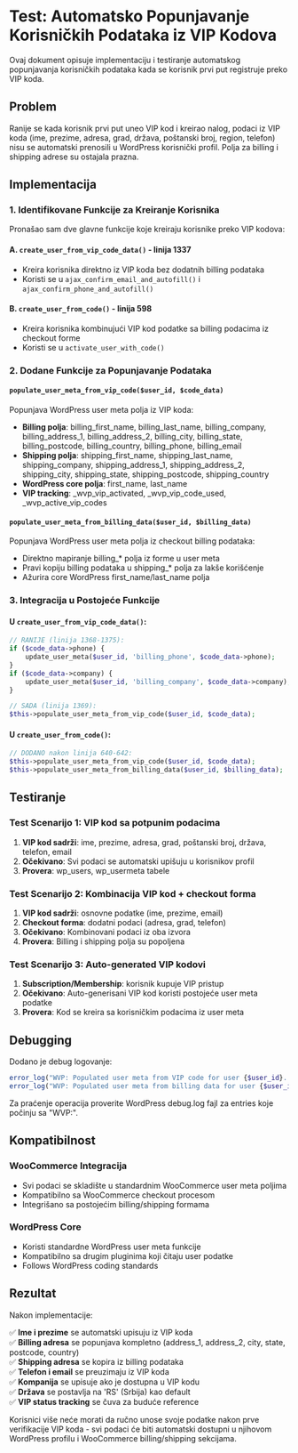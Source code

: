 # Test: Automatsko Popunjavanje Korisničkih Podataka iz VIP Kodova

Ovaj dokument opisuje implementaciju i testiranje automatskog popunjavanja korisničkih podataka kada se korisnik prvi put registruje preko VIP koda.

## Problem

Ranije se kada korisnik prvi put uneo VIP kod i kreirao nalog, podaci iz VIP koda (ime, prezime, adresa, grad, država, poštanski broj, region, telefon) nisu se automatski prenosili u WordPress korisnički profil. Polja za billing i shipping adrese su ostajala prazna.

## Implementacija

### 1. Identifikovane Funkcije za Kreiranje Korisnika

Pronašao sam dve glavne funkcije koje kreiraju korisnike preko VIP kodova:

#### A. `create_user_from_vip_code_data()` - linija 1337
- Kreira korisnika direktno iz VIP koda bez dodatnih billing podataka
- Koristi se u `ajax_confirm_email_and_autofill()` i `ajax_confirm_phone_and_autofill()`

#### B. `create_user_from_code()` - linija 598  
- Kreira korisnika kombinujući VIP kod podatke sa billing podacima iz checkout forme
- Koristi se u `activate_user_with_code()`

### 2. Dodane Funkcije za Popunjavanje Podataka

#### `populate_user_meta_from_vip_code($user_id, $code_data)`
Popunjava WordPress user meta polja iz VIP koda:
- **Billing polja**: billing_first_name, billing_last_name, billing_company, billing_address_1, billing_address_2, billing_city, billing_state, billing_postcode, billing_country, billing_phone, billing_email
- **Shipping polja**: shipping_first_name, shipping_last_name, shipping_company, shipping_address_1, shipping_address_2, shipping_city, shipping_state, shipping_postcode, shipping_country  
- **WordPress core polja**: first_name, last_name
- **VIP tracking**: _wvp_vip_activated, _wvp_vip_code_used, _wvp_active_vip_codes

#### `populate_user_meta_from_billing_data($user_id, $billing_data)`
Popunjava WordPress user meta polja iz checkout billing podataka:
- Direktno mapiranje billing_* polja iz forme u user meta
- Pravi kopiju billing podataka u shipping_* polja za lakše korišćenje
- Ažurira core WordPress first_name/last_name polja

### 3. Integracija u Postojeće Funkcije

#### U `create_user_from_vip_code_data()`:
```php
// RANIJE (linija 1368-1375):
if ($code_data->phone) {
    update_user_meta($user_id, 'billing_phone', $code_data->phone);
}
if ($code_data->company) {
    update_user_meta($user_id, 'billing_company', $code_data->company);
}

// SADA (linija 1369):
$this->populate_user_meta_from_vip_code($user_id, $code_data);
```

#### U `create_user_from_code()`:
```php
// DODANO nakon linija 640-642:
$this->populate_user_meta_from_vip_code($user_id, $code_data);
$this->populate_user_meta_from_billing_data($user_id, $billing_data);
```

## Testiranje

### Test Scenarijo 1: VIP kod sa potpunim podacima
1. **VIP kod sadrži**: ime, prezime, adresa, grad, poštanski broj, država, telefon, email
2. **Očekivano**: Svi podaci se automatski upišuju u korisnikov profil
3. **Provera**: wp_users, wp_usermeta tabele

### Test Scenarijo 2: Kombinacija VIP kod + checkout forma
1. **VIP kod sadrži**: osnovne podatke (ime, prezime, email)  
2. **Checkout forma**: dodatni podaci (adresa, grad, telefon)
3. **Očekivano**: Kombinovani podaci iz oba izvora
4. **Provera**: Billing i shipping polja su popoljena

### Test Scenarijo 3: Auto-generated VIP kodovi
1. **Subscription/Membership**: korisnik kupuje VIP pristup
2. **Očekivano**: Auto-generisani VIP kod koristi postojeće user meta podatke
3. **Provera**: Kod se kreira sa korisničkim podacima iz user meta

## Debugging

Dodano je debug logovanje:
```php
error_log("WVP: Populated user meta from VIP code for user {$user_id}. Code: {$code_data->code}");
error_log("WVP: Populated user meta from billing data for user {$user_id}");
```

Za praćenje operacija proverite WordPress debug.log fajl za entries koje počinju sa "WVP:".

## Kompatibilnost

### WooCommerce Integracija
- Svi podaci se skladište u standardnim WooCommerce user meta poljima
- Kompatibilno sa WooCommerce checkout procesom
- Integrišano sa postojećim billing/shipping formama

### WordPress Core
- Koristi standardne WordPress user meta funkcije
- Kompatibilno sa drugim pluginima koji čitaju user podatke
- Follows WordPress coding standards

## Rezultat

Nakon implementacije:

✅ **Ime i prezime** se automatski upisuju iz VIP koda  
✅ **Billing adresa** se popunjava kompletno (address_1, address_2, city, state, postcode, country)  
✅ **Shipping adresa** se kopira iz billing podataka  
✅ **Telefon i email** se preuzimaju iz VIP koda  
✅ **Kompanija** se upisuje ako je dostupna u VIP kodu  
✅ **Država** se postavlja na 'RS' (Srbija) kao default  
✅ **VIP status tracking** se čuva za buduće reference

Korisnici više neće morati da ručno unose svoje podatke nakon prve verifikacije VIP koda - svi podaci će biti automatski dostupni u njihovom WordPress profilu i WooCommerce billing/shipping sekcijama.